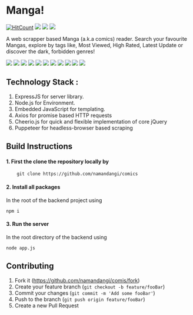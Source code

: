# Manga!

[![HitCount](http://hits.dwyl.io/namandangi/comics.svg)](http://hits.dwyl.io/namandangi/comics) ![](https://img.shields.io/github/issues/namandangi/manga?style=flat-square) ![](https://img.shields.io/github/languages/top/namandangi/manga?style=flat-square) ![](https://img.shields.io/github/languages/count/namandangi/manga?style=flat-square) 
      
   A web scrapper based Manga (a.k.a comics) reader. Search your favourite Mangas, explore by tags like, Most Viewed, High Rated, Latest Update or discover the dark, forbidden genres!
   
   ![](https://github.com/namandangi/comics/blob/master/public/docs/mangaList.jpeg)
   ![](https://github.com/namandangi/comics/blob/master/public/docs/chapterList.jpeg)
   ![](https://github.com/namandangi/comics/blob/master/public/docs/manga1.jpeg)
   ![](https://github.com/namandangi/comics/blob/master/public/docs/manga2.jpeg)
   ![](https://github.com/namandangi/comics/blob/master/public/docs/manga3.jpeg)
   ![](https://github.com/namandangi/comics/blob/master/public/docs/manga4.jpeg)
   ![](https://github.com/namandangi/comics/blob/master/public/docs/manga5.jpeg)
   ![](https://github.com/namandangi/comics/blob/master/public/docs/manga6.jpeg)
   ![](https://github.com/namandangi/comics/blob/master/public/docs/manga7.jpeg)
   ![](https://github.com/namandangi/comics/blob/master/public/docs/manga8.jpeg)
   ![](https://github.com/namandangi/comics/blob/master/public/docs/manga9.jpeg)

## Technology Stack :

   1. ExpressJS for server library.
   2. Node.js for Environment.
   3. Embedded JavaScript for templating.
   4. Axios for promise based HTTP requests
   5. Cheerio.js for quick and flexible implementation of core jQuery
   6. Puppeteer for headless-browser based scraping

## Build Instructions 
 
 #### 1. First the clone the repository locally by 
  ```
      git clone https://github.com/namandangi/comics
  ```
 #### 2. Install all packages 
 
   In the root of the backend project using
  ```
  npm i
  ```
 #### 3. Run the server
 
   In the root directory of the backend using 
   ```
   node app.js
   ```
  ## Contributing
  
   1. Fork it (https://github.com/namandangi/comis/fork)
   2. Create your feature branch  (```git checkout -b feature/fooBar```)
   3. Commit your changes (```git commit -m 'Add some fooBar'```)
   4. Push to the branch (```git push origin feature/fooBar```)
   5. Create a new Pull Request
